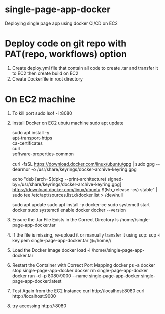 # single-page-app-docker

Deploying single page app using docker CI/CD on EC2

# Deploy code on git repo with PAT(repo, workflows) option

1. Create deploy.yml file that contain all code to create .tar and transfer it to EC2 then create build on EC2
2. Create Dockerfile in root directory

# On EC2 machine

1.  To kill port
    sudo lsof -i :8080

2.  Install Docker on EC2 ubutu machine
    sudo apt update

    sudo apt install -y \
     apt-transport-https \
     ca-certificates \
     curl \
     software-properties-common

    <!-- Add Docker’s Official GPG Key -->

    curl -fsSL https://download.docker.com/linux/ubuntu/gpg | sudo gpg --dearmor -o /usr/share/keyrings/docker-archive-keyring.gpg

    <!-- Set Up the Docker Repository -->

    echo "deb [arch=$(dpkg --print-architecture) signed-by=/usr/share/keyrings/docker-archive-keyring.gpg] https://download.docker.com/linux/ubuntu $(lsb_release -cs) stable" | sudo tee /etc/apt/sources.list.d/docker.list > /dev/null

    <!-- Install Docker -->

    sudo apt update
    sudo apt install -y docker-ce
    sudo systemctl start docker
    sudo systemctl enable docker
    docker --version

3.  Ensure the .tar File Exists in the Correct Directory
    ls /home/<ec2-username>/single-page-app-docker.tar

4.  If the file is missing, re-upload it or manually transfer it using scp:
    scp -i key.pem single-page-app-docker.tar <ec2-username>@<ec2-ip>:/home/<ec2-username>/

5.  Load the Docker Image
    docker load -i /home/<ec2-username>/single-page-app-docker.tar

6.  Restart the Container with Correct Port Mapping
    docker ps -a
    docker stop single-page-app-docker
    docker rm single-page-app-docker
    docker run -d -p 8080:9000 --name single-page-app-docker single-page-app-docker:latest

7.  Test Again from the EC2 Instance
    curl http://localhost:8080
    curl http://localhost:9000

8.  try accessing http://<ec2-public-ip>:8080
